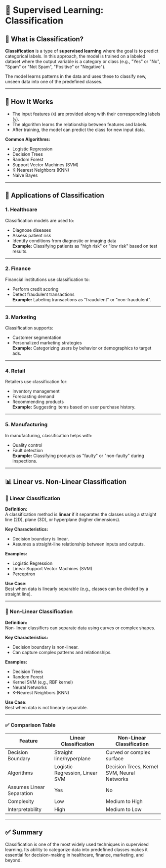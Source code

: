 # 🧠 Supervised Learning: Classification

## 📌 What is Classification?

**Classification** is a type of **supervised learning** where the goal is to predict categorical labels. In this approach, the model is trained on a labeled dataset where the output variable is a category or class (e.g., "Yes" or "No", "Spam" or "Not Spam", "Positive" or "Negative").

The model learns patterns in the data and uses these to classify new, unseen data into one of the predefined classes.

---

## 🧪 How It Works

- The input features (`X`) are provided along with their corresponding labels (`y`).
- The algorithm learns the relationship between features and labels.
- After training, the model can predict the class for new input data.

**Common Algorithms:**
- Logistic Regression
- Decision Trees
- Random Forest
- Support Vector Machines (SVM)
- K-Nearest Neighbors (KNN)
- Naive Bayes

---

## 💼 Applications of Classification

### 1. Healthcare
Classification models are used to:
- Diagnose diseases
- Assess patient risk
- Identify conditions from diagnostic or imaging data  
**Example:** Classifying patients as "high risk" or "low risk" based on test results.

---

### 2. Finance
Financial institutions use classification to:
- Perform credit scoring
- Detect fraudulent transactions  
**Example:** Labeling transactions as "fraudulent" or "non-fraudulent".

---

### 3. Marketing
Classification supports:
- Customer segmentation
- Personalized marketing strategies  
**Example:** Categorizing users by behavior or demographics to target ads.

---

### 4. Retail
Retailers use classification for:
- Inventory management
- Forecasting demand
- Recommending products  
**Example:** Suggesting items based on user purchase history.

---

### 5. Manufacturing
In manufacturing, classification helps with:
- Quality control
- Fault detection  
**Example:** Classifying products as "faulty" or "non-faulty" during inspections.

---

## 📊 Linear vs. Non-Linear Classification

### 🔹 Linear Classification

**Definition:**  
A classification method is **linear** if it separates the classes using a straight line (2D), plane (3D), or hyperplane (higher dimensions).

**Key Characteristics:**
- Decision boundary is linear.
- Assumes a straight-line relationship between inputs and outputs.

**Examples:**
- Logistic Regression  
- Linear Support Vector Machines (SVM)  
- Perceptron

**Use Case:**  
Best when data is linearly separable (e.g., classes can be divided by a straight line).

---

### 🔸 Non-Linear Classification

**Definition:**  
Non-linear classifiers can separate data using curves or complex shapes.

**Key Characteristics:**
- Decision boundary is non-linear.
- Can capture complex patterns and relationships.

**Examples:**
- Decision Trees  
- Random Forest  
- Kernel SVM (e.g., RBF kernel)  
- Neural Networks  
- K-Nearest Neighbors (KNN)

**Use Case:**  
Best when data is not linearly separable.

---

### ✅ Comparison Table

| Feature                     | Linear Classification        | Non-Linear Classification          |
|----------------------------|------------------------------|------------------------------------|
| Decision Boundary          | Straight line/hyperplane     | Curved or complex surface          |
| Algorithms                 | Logistic Regression, Linear SVM | Decision Trees, Kernel SVM, Neural Networks |
| Assumes Linear Separation  | Yes                          | No                                 |
| Complexity                 | Low                          | Medium to High                     |
| Interpretability           | High                         | Medium to Low                      |

---

## ✅ Summary

Classification is one of the most widely used techniques in supervised learning. Its ability to categorize data into predefined classes makes it essential for decision-making in healthcare, finance, marketing, and beyond.
